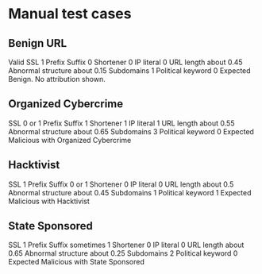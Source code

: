# Manual test cases

## Benign URL
Valid SSL 1
Prefix Suffix 0
Shortener 0
IP literal 0
URL length about 0.45
Abnormal structure about 0.15
Subdomains 1
Political keyword 0
Expected Benign. No attribution shown.

## Organized Cybercrime
SSL 0 or 1
Prefix Suffix 1
Shortener 1
IP literal 1
URL length about 0.55
Abnormal structure about 0.65
Subdomains 3
Political keyword 0
Expected Malicious with Organized Cybercrime

## Hacktivist
SSL 1
Prefix Suffix 0 or 1
Shortener 0
IP literal 0
URL length about 0.5
Abnormal structure about 0.45
Subdomains 1
Political keyword 1
Expected Malicious with Hacktivist

## State Sponsored
SSL 1
Prefix Suffix sometimes 1
Shortener 0
IP literal 0
URL length about 0.65
Abnormal structure about 0.25
Subdomains 2
Political keyword 0
Expected Malicious with State Sponsored
